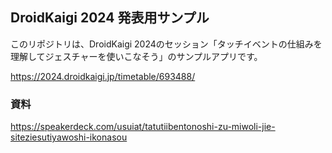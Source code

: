 ## DroidKaigi 2024 発表用サンプル

このリポジトリは、DroidKaigi 2024のセッション「タッチイベントの仕組みを理解してジェスチャーを使いこなそう」のサンプルアプリです。

https://2024.droidkaigi.jp/timetable/693488/

### 資料

https://speakerdeck.com/usuiat/tatutiibentonoshi-zu-miwoli-jie-siteziesutiyawoshi-ikonasou
